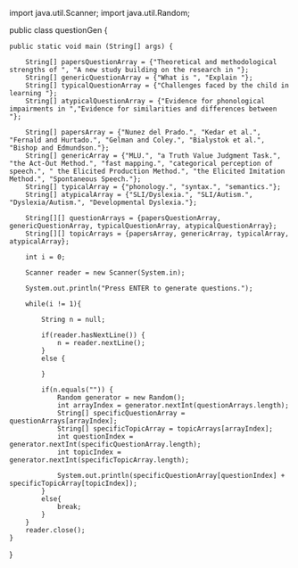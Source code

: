 import java.util.Scanner;
import java.util.Random;

public class questionGen {

    public static void main (String[] args) {

        String[] papersQuestionArray = {"Theoretical and methodological strengths of ", "A new study building on the research in "};
        String[] genericQuestionArray = {"What is ", "Explain "};
        String[] typicalQuestionArray = {"Challenges faced by the child in learning "};
        String[] atypicalQuestionArray = {"Evidence for phonological impairments in ","Evidence for similarities and differences between "};

        String[] papersArray = {"Nunez del Prado.", "Kedar et al.", "Fernald and Hurtado.", "Gelman and Coley.", "Bialystok et al.", "Bishop and Edmundson."};
        String[] genericArray = {"MLU.", "a Truth Value Judgment Task.", "the Act-Out Method.", "fast mapping.", "categorical perception of speech.", " the Elicited Production Method.", "the Elicited Imitation Method.", "Spontaneous Speech."};
        String[] typicalArray = {"phonology.", "syntax.", "semantics."};
        String[] atypicalArray = {"SLI/Dyslexia.", "SLI/Autism.", "Dyslexia/Autism.", "Developmental Dyslexia."};

        String[][] questionArrays = {papersQuestionArray, genericQuestionArray, typicalQuestionArray, atypicalQuestionArray};
        String[][] topicArrays = {papersArray, genericArray, typicalArray, atypicalArray};

        int i = 0;

        Scanner reader = new Scanner(System.in);

        System.out.println("Press ENTER to generate questions.");

        while(i != 1){

            String n = null;

            if(reader.hasNextLine()) {
                n = reader.nextLine();
            }
            else {

            }

            if(n.equals("")) {
                Random generator = new Random();
                int arrayIndex = generator.nextInt(questionArrays.length);
                String[] specificQuestionArray = questionArrays[arrayIndex];
                String[] specificTopicArray = topicArrays[arrayIndex];
                int questionIndex = generator.nextInt(specificQuestionArray.length);
                int topicIndex = generator.nextInt(specificTopicArray.length);

                System.out.println(specificQuestionArray[questionIndex] + specificTopicArray[topicIndex]);
            }
            else{
                break;
            }
        }
        reader.close();
    }
}
